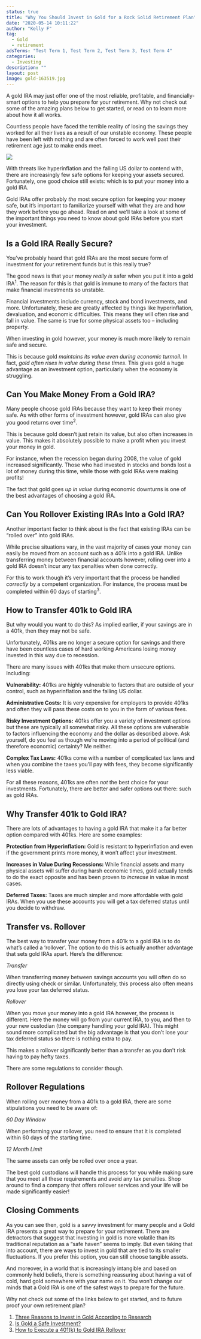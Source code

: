 ```yaml
---
status: true
title: "Why You Should Invest in Gold for a Rock Solid Retirement Plan"
date: "2020-05-14 10:11:22"
author: "Kelly F"
tag:
  - Gold
  - retirement
adsTerms: "Test Term 1, Test Term 2, Test Term 3, Test Term 4"
categories:
  - Investing
description: ""
layout: post
image: gold-163519.jpg
---
```


A gold IRA may just offer one of the most reliable, profitable, and financially-smart options to help you prepare for your retirement. Why not check out some of the amazing plans below to get started, or read on to learn more about how it all works.

Countless people have faced the terrible reality of losing the savings they worked for all their lives as a result of our unstable economy. These people have been left with nothing and are often forced to work well past their retirement age just to make ends meet.

![](/posts/gold-163519.jpg)

With threats like hyperinflation and the falling US dollar to contend with, there are increasingly few safe options for keeping your assets secured. Fortunately, one good choice still exists: which is to put your money into a gold IRA.

Gold IRAs offer probably _the_ most secure option for keeping your money safe, but it’s important to familiarize yourself with what they are and how they work before you go ahead. Read on and we’ll take a look at some of the important things you need to know about gold IRAs before you start your investment.

## Is a Gold IRA Really Secure?

You’ve probably heard that gold IRAs are the most secure form of investment for your retirement funds but is this really true?

The good news is that your money _really is_ safer when you put it into a gold IRA<sup>1</sup>. The reason for this is that gold is immune to many of the factors that make financial investments so unstable.

Financial investments include currency, stock and bond investments, and more. Unfortunately, these are greatly affected by things like hyperinflation, devaluation, and economic difficulties. This means they will often rise and fall in value. The same is true for some physical assets too – including property.

When investing in gold however, your money is much more likely to remain safe and secure.

This is because gold _maintains its value even during economic turmoil._ In fact, _gold often rises in value during these times_. This gives gold a huge advantage as an investment option, particularly when the economy is struggling.

## Can You Make Money From a Gold IRA?

Many people choose gold IRAs because they want to keep their money safe. As with other forms of investment however, gold IRAs can also give you good returns over time<sup>2</sup>.

This is because gold doesn’t just retain its value, but also often increases in value. This makes it absolutely possible to make a profit when you invest your money in gold.

For instance, when the recession began during 2008, the value of gold increased significantly. Those who had invested in stocks and bonds lost a lot of money during this time, while those with gold IRAs were making profits!

The fact that gold goes _up in value_ during economic downturns is one of the best advantages of choosing a gold IRA.

## Can You Rollover Existing IRAs Into a Gold IRA?

Another important factor to think about is the fact that existing IRAs can be “rolled over” into gold IRAs.

While precise situations vary, in the vast majority of cases your money can easily be moved from an account such as a 401k into a gold IRA. Unlike transferring money between financial accounts however, rolling over into a gold IRA doesn’t incur any tax penalties when done correctly.

For this to work though it’s very important that the process be handled _correctly_ by a competent organization. For instance, the process must be completed within 60 days of starting<sup>3</sup>.

## How to Transfer 401k to Gold IRA

But why would you want to do this? As implied earlier, if your savings are in a 401k, then they may not be safe.

Unfortunately, 401ks are no longer a secure option for savings and there have been countless cases of hard working Americans losing money invested in this way due to recession.

There are many issues with 401ks that make them unsecure options. Including:

**Vulnerability:** 401ks are highly vulnerable to factors that are outside of your control, such as hyperinflation and the falling US dollar.

**Administrative Costs:** It is very expensive for employers to provide 401ks and often they will pass these costs on to you in the form of various fees.

**Risky Investment Options:** 401ks offer you a variety of investment options but these are typically all somewhat risky. All these options are vulnerable to factors influencing the economy and the dollar as described above. Ask yourself, do you feel as though we’re moving into a period of political (and therefore economic) certainty? Me neither.

**Complex Tax Laws:** 401ks come with a number of complicated tax laws and when you combine the taxes you’ll pay with fees, they become significantly less viable.

For all these reasons, 401ks are often _not_ the best choice for your investments. Fortunately, there are better and safer options out there: such as gold IRAs.

## Why Transfer 401k to Gold IRA?

There are lots of advantages to having a gold IRA that make it a far better option compared with 401ks. Here are some examples:

**Protection from Hyperinflation:** Gold is resistant to hyperinflation and even if the government prints more money, it won’t affect your investment.

**Increases in Value During Recessions:** While financial assets and many physical assets will suffer during harsh economic times, gold actually tends to do the exact opposite and has been proven to _increase_ in value in most cases.

**Deferred Taxes:** Taxes are much simpler and more affordable with gold IRAs. When you use these accounts you will get a tax deferred status until you decide to withdraw.

## Transfer vs. Rollover

The best way to transfer your money from a 401k to a gold IRA is to do what’s called a ‘rollover’. The option to do this is actually another advantage that sets gold IRAs apart. Here’s the difference:

_Transfer_

When transferring money between savings accounts you will often do so directly using check or similar. Unfortunately, this process also often means you lose your tax deferred status.

_Rollover_

When you move your money into a gold IRA however, the process is different. Here the money will go from your current IRA, to you, and then to your new custodian (the company handling your gold IRA). This might sound more complicated but the big advantage is that you don’t lose your tax deferred status so there is nothing extra to pay.

This makes a rollover significantly better than a transfer as you don’t risk having to pay hefty taxes.

There are some regulations to consider though.

## Rollover Regulations

When rolling over money from a 401k to a gold IRA, there are some stipulations you need to be aware of:

_60 Day Window_

When performing your rollover, you need to ensure that it is completed within 60 days of the starting time.

_12 Month Limit_

The same assets can only be rolled over once a year.

The best gold custodians will handle this process for you while making sure that you meet all these requirements and avoid any tax penalties. Shop around to find a company that offers rollover services and your life will be made significantly easier!

## Closing Comments

As you can see then, gold is a savvy investment for many people and a Gold IRA presents a great way to prepare for your retirement. There are detractors that suggest that investing in gold is more volatile than its traditional reputation as a “safe haven” seems to imply. But even taking that into account, there are ways to invest in gold that are tied to its smaller fluctuations. If you prefer this option, you can still choose tangible assets.

And moreover, in a world that is increasingly intangible and based on commonly held beliefs, there is something reassuring about having a vat of cold, hard gold somewhere with your name on it. You won’t change our minds that a Gold IRA is one of the safest ways to prepare for the future.

Why not check out some of the links below to get started, and to future proof your own retirement plan?

1. [Three Reasons to Invest in Gold According to Research](https://www.thebalance.com/why-invest-in-gold-3305651)
2. [Is Gold a Safe Investment?](https://www.fool.com/investing/is-gold-a-safe-investment.aspx)
3. [How to Execute a 401(k) to Gold IRA Rollover](https://smartasset.com/retirement/401k-gold-ira-rollover)
